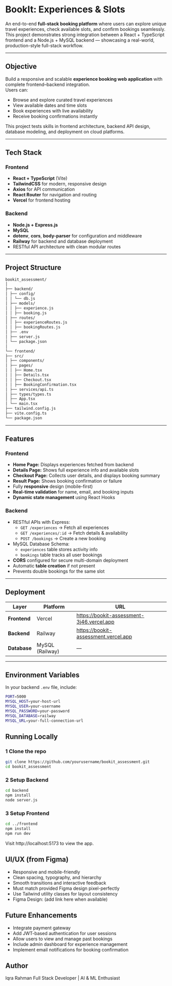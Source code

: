 # BookIt: Experiences & Slots

An end-to-end **full-stack booking platform** where users can explore unique travel experiences, check available slots, and confirm bookings seamlessly.  
This project demonstrates strong integration between a React + TypeScript frontend and a Node.js + MySQL backend — showcasing a real-world, production-style full-stack workflow.

---

## Objective

Build a responsive and scalable **experience booking web application** with complete frontend–backend integration.  
Users can:
- Browse and explore curated travel experiences  
- View available dates and time slots  
- Book experiences with live availability  
- Receive booking confirmations instantly  

This project tests skills in frontend architecture, backend API design, database modeling, and deployment on cloud platforms.

---

## Tech Stack

### Frontend
- **React + TypeScript** (Vite)
- **TailwindCSS** for modern, responsive design
- **Axios** for API communication
- **React Router** for navigation and routing
- **Vercel** for frontend hosting

### Backend
- **Node.js + Express.js**
- **MySQL** 
- **dotenv**, **cors**, **body-parser** for configuration and middleware
- **Railway** for backend and database deployment
- RESTful API architecture with clean modular routes

---

## Project Structure
```bash
bookit_assessment/
│
├── backend/
│ ├── config/
│ │ └── db.js
│ ├── models/
│ │ ├── experience.js
│ │ ├── booking.js
│ ├── routes/
│ │ ├── experienceRoutes.js
│ │ ├── bookingRoutes.js
│ ├── .env
│ ├── server.js
│ └── package.json
│
└── frontend/
├── src/
│ ├── components/
│ ├── pages/
│ │ ├── Home.tsx
│ │ ├── Details.tsx
│ │ ├── Checkout.tsx
│ │ ├── BookingConfirmation.tsx
│ ├── services/api.ts
│ ├── types/types.ts
│ ├── App.tsx
│ └── main.tsx
├── tailwind.config.js
├── vite.config.ts
└── package.json
```


---

## Features

### Frontend
- **Home Page:** Displays experiences fetched from backend
- **Details Page:** Shows full experience info and available slots
- **Checkout Page:** Collects user details, and displays booking summary
- **Result Page:** Shows booking confirmation or failure
- Fully **responsive** design (mobile-first)
- **Real-time validation** for name, email, and booking inputs
- **Dynamic state management** using React Hooks

### Backend
- RESTful APIs with Express:
  - `GET /experiences` → Fetch all experiences
  - `GET /experiences/:id` → Fetch details & availability
  - `POST /bookings` → Create a new booking
- MySQL Database Schema:
  - `experiences` table stores activity info
  - `bookings` table tracks all user bookings
- **CORS** configured for secure multi-domain deployment
- Automatic **table creation** if not present
- Prevents double bookings for the same slot

---

## Deployment

| Layer | Platform | URL |
|-------|-----------|-----|
| **Frontend** | Vercel | https://bookit-assessment-3j46.vercel.app |
| **Backend** | Railway | https://bookit-assessment.vercel.app |
| **Database** | MySQL (Railway) | — |


---

## Environment Variables

In your backend `.env` file, include:

```bash
PORT=5000
MYSQL_HOST=your-host-url
MYSQL_USER=your-username
MYSQL_PASSWORD=your-password
MYSQL_DATABASE=railway
MYSQL_URL=your-full-connection-url
```

## Running Locally
### 1️ Clone the repo
```bash
git clone https://github.com/yourusername/bookit_assessment.git
cd bookit_assessment
```
### 2️ Setup Backend
```bash
cd backend
npm install
node server.js
```
### 3️ Setup Frontend
```bash
cd ../frontend
npm install
npm run dev
```
Visit http://localhost:5173 to view the app.


## UI/UX (from Figma)
- Responsive and mobile-friendly
- Clean spacing, typography, and hierarchy
- Smooth transitions and interactive feedback
- Must match provided Figma design pixel-perfectly
- Use Tailwind utility classes for layout consistency
- Figma Design: (add link here when available)

## Future Enhancements
- Integrate payment gateway 
- Add JWT-based authentication for user sessions
- Allow users to view and manage past bookings
- Include admin dashboard for experience management
- Implement email notifications for booking confirmation

## Author
Iqra Rahman
Full Stack Developer | AI & ML Enthusiast

